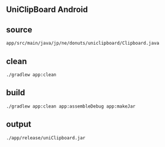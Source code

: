 ## UniClipBoard Android

## source

```
app/src/main/java/jp/ne/donuts/uniclipboard/Clipboard.java
```

## clean

```
./gradlew app:clean 
```

## build

```
./gradlew app:clean app:assembleDebug app:makeJar
```

## output 

```
./app/release/uniClipboard.jar
```
